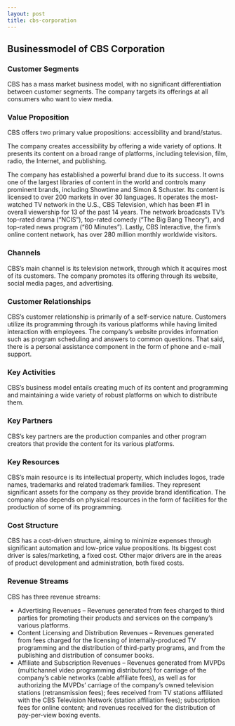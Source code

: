 ```yaml
---
layout: post
title: cbs-corporation
---
```


Businessmodel of CBS Corporation
---------------------------------

### Customer Segments

CBS has a mass market business model, with no significant differentiation between customer segments. The company targets its offerings at all consumers who want to view media.

### Value Proposition

CBS offers two primary value propositions: accessibility and brand/status.

The company creates accessibility by offering a wide variety of options. It presents its content on a broad range of platforms, including television, film, radio, the Internet, and publishing.

The company has established a powerful brand due to its success. It owns one of the largest libraries of content in the world and controls many prominent brands, including Showtime and Simon & Schuster. Its content is licensed to over 200 markets in over 30 languages. It operates the most-watched TV network in the U.S., CBS Television, which has been #1 in overall viewership for 13 of the past 14 years. The network broadcasts TV’s top-rated drama (“NCIS”), top-rated comedy (“The Big Bang Theory”), and top-rated news program (“60 Minutes”). Lastly, CBS Interactive, the firm’s online content network, has over 280 million monthly worldwide visitors.

### Channels

CBS’s main channel is its television network, through which it acquires most of its customers. The company promotes its offering through its website, social media pages, and advertising.

### Customer Relationships

CBS’s customer relationship is primarily of a self-service nature. Customers utilize its programming through its various platforms while having limited interaction with employees. The company’s website provides information such as program scheduling and answers to common questions. That said, there is a personal assistance component in the form of phone and e-mail support.

### Key Activities

CBS’s business model entails creating much of its content and programming and maintaining a wide variety of robust platforms on which to distribute them.

### Key Partners

CBS’s key partners are the production companies and other program creators that provide the content for its various platforms.

### Key Resources

CBS’s main resource is its intellectual property, which includes logos, trade names, trademarks and related trademark families. They represent significant assets for the company as they provide brand identification. The company also depends on physical resources in the form of facilities for the production of some of its programming.

### Cost Structure

CBS has a cost-driven structure, aiming to minimize expenses through significant automation and low-price value propositions. Its biggest cost driver is sales/marketing, a fixed cost. Other major drivers are in the areas of product development and administration, both fixed costs.

### Revenue Streams

CBS has three revenue streams:

 * Advertising Revenues – Revenues generated from fees charged to third parties for promoting their products and services on the company’s various platforms.
* Content Licensing and Distribution Revenues – Revenues generated from fees charged for the licensing of internally-produced TV programming and the distribution of third-party programs, and from the publishing and distribution of consumer books.
* Affiliate and Subscription Revenues – Revenues generated from MVPDs (multichannel video programming distributors) for carriage of the company’s cable networks (cable affiliate fees), as well as for authorizing the MVPDs’ carriage of the company’s owned television stations (retransmission fees); fees received from TV stations affiliated with the CBS Television Network (station affiliation fees); subscription fees for online content; and revenues received for the distribution of pay-per-view boxing events.
